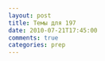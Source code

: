 ```yaml
---
layout: post
title: Темы для 197
date: 2010-07-21T17:45:00
comments: true
categories: prep
---
```


